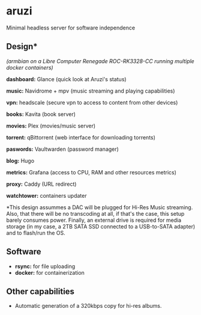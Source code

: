# aruzi
Minimal headless server for software independence

## Design*
_(armbian on a Libre Computer Renegade ROC-RK3328-CC running multiple docker containers)_

**dashboard:** Glance (quick look at Aruzi's status)

 **music:** Navidrome + mpv (music streaming and playing capabilities)
 
 **vpn:** headscale (secure vpn to access to content from other devices)
 
 **books:** Kavita (book server)
 
 **movies:** Plex (movies/music server)

 **torrent:** qBittorrent (web interface for downloading torrents)

 **paswords:** Vaultwarden (password manager)

 **blog:** Hugo

 **metrics:** Grafana (access to CPU, RAM and other resources metrics)

 **proxy:** Caddy (URL redirect)
 
 **watchtower:** containers updater

*This design assummes a DAC will be plugged for Hi-Res Music streaming. Also, that there will be no transcoding at all, if that's the case, this setup barely consumes power. Finally, an external drive is required for media storage (in my case, a 2TB SATA SSD connected to a USB-to-SATA adapter) and to flash/run the OS.

 ## Software

- **rsync:** for file uploading
- **docker:** for containerization

 ## Other capabilities

 - Automatic generation of a 320kbps copy for hi-res albums.



